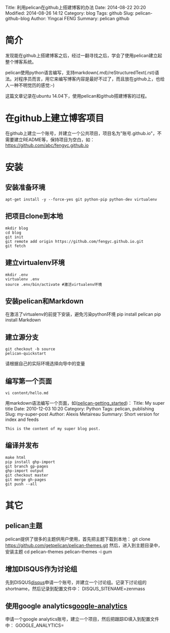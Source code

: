 Title: 利用pelican在github上搭建博客的办法
Date: 2014-08-22 20:20
Modified: 2014-08-26 14:12
Category: blog
Tags: github
Slug: pelican-github-blog
Author: Yingcai FENG
Summary: pelican github

# 简介
发现能在github上搭建博客之后，经过一翻寻找之后，学会了使用pelican建立起整个博客系统。

pelican使用python语言编写，支持markdown(.md)/reStructuredText(.rst)语法。对程序员而言，用它来编写博客内容是最好不过了，而且放在github上，也给人一种不明觉历的感觉:-)

这篇文章记录在ubuntu 14.04下，使用pelican和github搭建博客的过程。

# 在github上建立博客项目
在github上建立一个账号，并建立一个公共项目，项目名为"账号.github.io"，不需要建立README等，保持项目为空白，如：
    https://github.com/abc/fengyc.github.io

# 安装
## 安装准备环境
    apt-get install -y --force-yes git python-pip python-dev virtualenv
## 把项目clone到本地
    mkdir blog
    cd blog
    git init
    git remote add origin https://github.com/fengyc.github.io.git
    git fetch
## 建立virtualenv环境
    mkdir .env
    virtualenv .env
    source .env/bin/activate #激活virtualenv环境
## 安装pelican和Markdown
在激活了virtualenv的前提下安装，避免污染python环境
    pip install pelican
    pip install Markdown
## 建立源分支
    git checkout -b source
    pelican-quickstart
请根据自己的实际环境选择向导中的变量
## 编写第一个页面
    vi content/hello.md
用markdown语法编写一个页面，如([pelican-getting_started])：
    Title: My super title
    Date: 2010-12-03 10:20
    Category: Python
    Tags: pelican, publishing
    Slug: my-super-post
    Author: Alexis Metaireau
    Summary: Short version for index and feeds

    This is the content of my super blog post.
## 编译并发布
    make html
    pip install ghp-import
    git branch gp-pages
    ghp-import output
    git checkout master
    git merge gh-pages
    git push --all

# 其它
## pelican主题
pelican提供了很多的主题供用户使用，首先把主题下载到本地：
    git clone https://github.com/getpelican/pelican-themes.git
然后，进入到主题目录中，安装主题
    cd pelican-themes
    pelican-themes -i gum
## 增加DISQUS作为讨论组
先到DISQUS[disqus]申请一个账号，并建立一个讨论组。记录下讨论组的shortname，然后记录到配置文件中：
    DISQUS_SITENAME=zenmass
## 使用google analytics[google-analytics]
申请一个google analytics账号，建立一个项目，然后把跟踪ID填入到配置文件中：
    GOOGLE_ANALYTICS=

[pelican-getting_started]: http://docs.getpelican.com/en/3.3.0/getting_started.html "pelican参考页面"
[disqus]: http://disqus.com/ "DISQUS申请"
[google-analytics]: http://www.google.cn/intl/zh-CN/analytics/ "Google Analytics申请"

